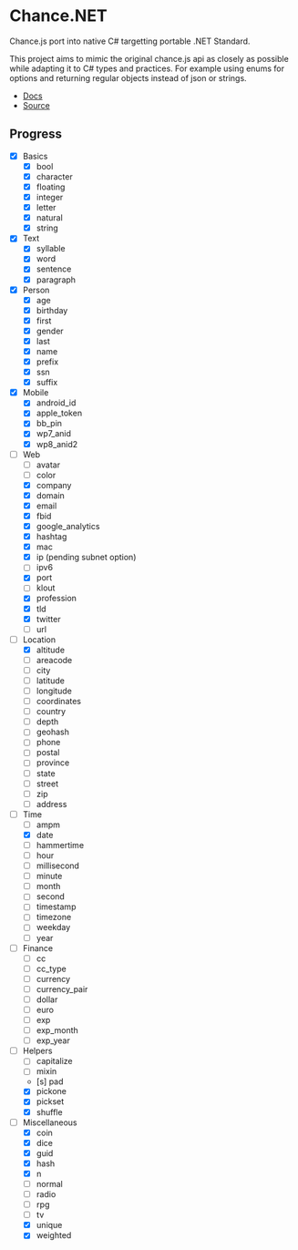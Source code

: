 # Chance.NET

Chance.js port into native C# targetting portable .NET Standard.

This project aims to mimic the original chance.js api as closely as possible while adapting it to C# types and practices. For example using enums for options and returning regular objects instead of json or strings.

- [Docs](http://chancejs.com)
- [Source](https://github.com/chancejs/chancejs)

## Progress

- [x] Basics
	- [x] bool
	- [x] character
	- [x] floating
	- [x] integer
	- [x] letter
	- [x] natural
	- [x] string
- [x] Text
	- [x] syllable
	- [x] word
	- [x] sentence
	- [x] paragraph
- [x] Person
	- [x] age
	- [x] birthday
	- [x] first
	- [x] gender
	- [x] last
	- [x] name
	- [x] prefix
	- [x] ssn
	- [x] suffix
- [x] Mobile
	- [x] android_id
	- [x] apple_token
	- [x] bb_pin
	- [x] wp7_anid
	- [x] wp8_anid2
- [ ] Web
	- [ ] avatar
	- [ ] color
	- [x] company
	- [x] domain
	- [x] email
	- [x] fbid
	- [x] google_analytics
	- [x] hashtag
	- [x] mac
	- [x] ip (pending subnet option)
	- [ ] ipv6
	- [x] port
	- [ ] klout
	- [x] profession
	- [x] tld
	- [x] twitter
	- [ ] url
- [ ] Location
	- [x] altitude
	- [ ] areacode
	- [ ] city
	- [ ] latitude
	- [ ] longitude
	- [ ] coordinates
	- [ ] country
	- [ ] depth
	- [ ] geohash
	- [ ] phone
	- [ ] postal
	- [ ] province
	- [ ] state
	- [ ] street
	- [ ] zip
	- [ ] address
- [ ] Time
	- [ ] ampm
	- [x] date
	- [ ] hammertime
	- [ ] hour
	- [ ] millisecond
	- [ ] minute
	- [ ] month
	- [ ] second
	- [ ] timestamp
	- [ ] timezone
	- [ ] weekday
	- [ ] year
- [ ] Finance
	- [ ] cc
	- [ ] cc_type
	- [ ] currency
	- [ ] currency_pair
	- [ ] dollar
	- [ ] euro
	- [ ] exp
	- [ ] exp_month
	- [ ] exp_year
- [ ] Helpers
	- [ ] capitalize
	- [ ] mixin
	- [s] pad
	- [x] pickone
	- [x] pickset
	- [x] shuffle
- [ ] Miscellaneous
	- [x] coin
	- [x] dice
	- [x] guid
	- [x] hash
	- [x] n
	- [ ] normal
	- [ ] radio
	- [ ] rpg
	- [ ] tv
	- [x] unique
	- [x] weighted